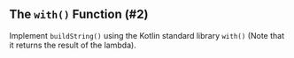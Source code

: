 ## The `with()` Function (#2)

Implement `buildString()` using the Kotlin standard library `with()` (Note
that it returns the result of the lambda).